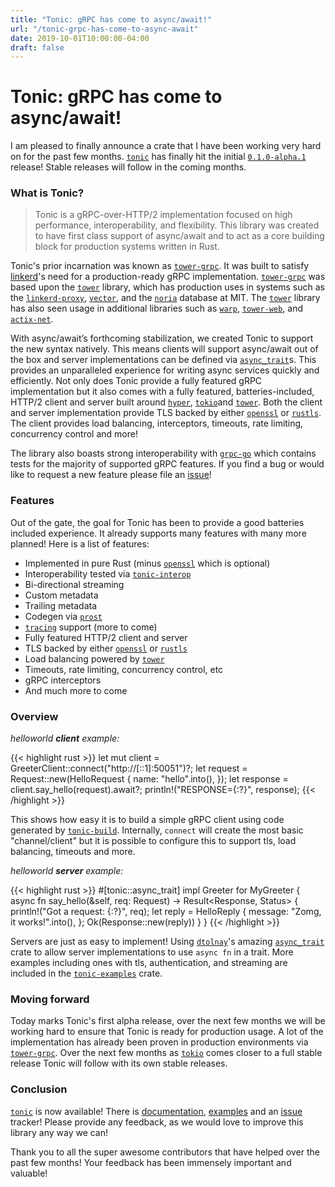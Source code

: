 ```yaml
---
title: "Tonic: gRPC has come to async/await!"
url: "/tonic-grpc-has-come-to-async-await"
date: 2019-10-01T10:00:00-04:00
draft: false
---
```


# Tonic: gRPC has come to async/await!

I am pleased to finally announce a crate that I have been working very hard on for the
past few months. [`tonic`] has finally hit the initial [`0.1.0-alpha.1`] release! Stable
releases will follow in the coming months.

### What is Tonic?

> Tonic is a gRPC-over-HTTP/2 implementation focused on high performance, interoperability, and flexibility. This library was created to have first class support of async/await and to act as a core building block for production systems written in Rust.

Tonic's prior incarnation was known as [`tower-grpc`]. It was built to satisfy [linkerd]'s need for a production-ready gRPC implementation. [`tower-grpc`] was based upon the [`tower`] library, which has production uses in systems such as the [`linkerd-proxy`], [`vector`], and the [`noria`] database at MIT. The [`tower`] library has also seen usage in additional libraries such as  [`warp`], [`tower-web`], and [`actix-net`].

With async/await’s forthcoming stabilization, we created Tonic to support the new syntax natively. This means clients will support async/await out of the box and server
implementations can be defined via [`async_trait`]s. This provides an unparalleled experience for
writing async services quickly and efficiently. Not only does Tonic provide a fully featured gRPC implementation but it also comes with a fully featured, batteries-included, HTTP/2 client and server built
around [`hyper`], [`tokio`]and [`tower`]. Both the client and server implementation provide TLS backed by
either [`openssl`] or [`rustls`]. The client provides load balancing, interceptors, timeouts, rate limiting,
concurrency control and more!

The library also boasts strong interoperability with [`grpc-go`] which contains tests for the majority of supported gRPC features. If you find a bug or would like to request a new feature please file an [issue]!

### Features

Out of the gate, the goal for Tonic has been to provide a good batteries included experience. It
already supports many features with many more planned! Here is a list of features:

- Implemented in pure Rust (minus [`openssl`] which is optional)
- Interoperability tested via [`tonic-interop`]
- Bi-directional streaming
- Custom metadata
- Trailing metadata
- Codegen via [`prost`]
- [`tracing`] support (more to come)
- Fully featured HTTP/2 client and server
- TLS backed by either [`openssl`] or [`rustls`]
- Load balancing powered by [`tower`]
- Timeouts, rate limiting, concurrency control, etc
- gRPC interceptors
- And much more to come

### Overview

_helloworld **client** example:_

{{< highlight rust >}}
let mut client = GreeterClient::connect("http://[::1]:50051")?;
let request = Request::new(HelloRequest {
    name: "hello".into(),
});
let response = client.say_hello(request).await?;
println!("RESPONSE={:?}", response);
{{< /highlight >}}

This shows how easy it is to build a simple gRPC client using code generated by [`tonic-build`]. Internally,
`connect` will create the most basic "channel/client" but it is possible to configure this to support
tls, load balancing, timeouts and more.

_helloworld **server** example:_

{{< highlight rust >}}
#[tonic::async_trait]
impl Greeter for MyGreeter {
    async fn say_hello(&self, req: Request<HelloRequest>)
        -> Result<Response<HelloReply>, Status>
    {
        println!("Got a request: {:?}", req);
        let reply = HelloReply {
            message: "Zomg, it works!".into(),
        };
        Ok(Response::new(reply))
    }
}
{{< /highlight >}}

Servers are just as easy to implement! Using [`dtolnay`]'s amazing [`async_trait`] crate
to allow server implementations to use `async fn` in a trait. More examples including ones with tls, authentication, and streaming are included in the [`tonic-examples`] crate.

### Moving forward

Today marks Tonic's first alpha release, over the next few months we will be working hard
to ensure that Tonic is ready for production usage. A lot of the implementation has already
been proven in production environments via [`tower-grpc`]. Over the next few months as [`tokio`]
comes closer to a full stable release Tonic will follow with its own stable releases.

### Conclusion

[`tonic`] is now available! There is [documentation], [examples][`tonic-examples`] and
an [issue] tracker! Please provide any feedback, as we would love to improve this library
any way we can!

Thank you to all the super awesome contributors that have helped over the past few months! Your
feedback has been immensely important and valuable!

[`tonic`]: https://github.com/hyperium/tonic
[issue]: https://github.com/hyperium/tonic/issues/new
[`hyper`]: https://github.com/hyperium/hyper
[`tower`]: https://github.com/tower-rs/tower
[`tokio`]: https://github.com/tokio-rs/tokio
[`tracing`]: https://github.com/tokio-rs/tracing
[`rustls`]: https://github.com/ctz/rustls
[`openssl`]: https://github.com/sfackler/rust-openssl
[`prost`]: https://github.com/danburkert/prost
[`tower-grpc`]: https://github.com/tower-rs/tower-grpc
[`0.1.0-alpha.1`]: https://crates.io/crates/tonic/0.1.0-alpha.1
[`async_trait`]: https://crates.io/crates/async-trait
[`dtolnay`]: https://github.com/dtolnay
[linkerd]: https://linkerd.io/
[`vector`]: https://github.com/timberio/vector
[`linkerd-proxy`]: https://github.com/linkerd/linkerd2-proxy
[`tonic-interop`]: https://github.com/hyperium/tonic/tree/master/tonic-interop
[`tonic-build`]: https://github.com/hyperium/tonic/tree/master/tonic-build
[`tonic-examples`]: https://github.com/hyperium/tonic/tree/master/tonic-examples
[`warp`]: https://github.com/seanmonstar/warp
[`tower-web`]: https://github.com/seanmonstar/warp
[`actix-net`]: https://github.com/actix/actix-net
[`noria`]: https://github.com/mit-pdos/noria
[`grpc-go`]: https://github.com/grpc/grpc-go
[documentation]: https://docs.rs/tonic/0.1.0-alpha.1/tonic/
[`tower`]: https://github.com/tower-rs/tower
